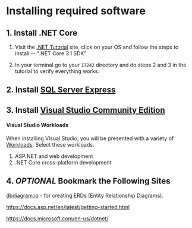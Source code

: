 # Installing required software

## 1. Install .NET Core

1. Visit the [.NET Tutorial](https://dotnet.microsoft.com/download) site, click on your OS and follow the steps to install --
".NET Core 3.1 SDK"

2. In your terminal go to your `IT242` directory and do steps 2 and 3 in the tutorial to verify everything works.

## 2. Install [SQL Server Express](https://www.microsoft.com/en-us/sql-server/sql-server-editions-express)

## 3. Install [Visual Studio Community Edition](https://visualstudio.microsoft.com/vs/community/)

#### Visual Studio Workloads

When installing Visual Studio, you will be presented with a variety of [Workloads](https://visualstudio.microsoft.com/vs/support/selecting-workloads-visual-studio-2017/). Select these workloads.

1. ASP.NET and web development
1. .NET Core cross-platform development



## 4. *OPTIONAL* Bookmark the Following Sites

 [dbdiagram.io](http://dbdiagram.io) - for creating ERDs (Entity Relationship Diagrams).

https://docs.asp.net/en/latest/getting-started.html

https://docs.microsoft.com/en-us/dotnet/
